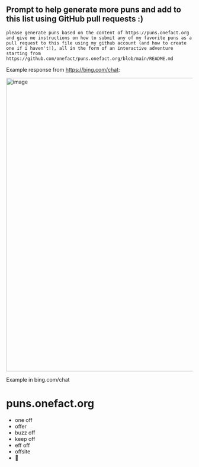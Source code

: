 ## Prompt to help generate more puns and add to this list using GitHub pull requests :)

```
please generate puns based on the content of https://puns.onefact.org and give me instructions on how to submit any of my favorite puns as a pull request to this file using my github account (and how to create one if i haven't!), all in the form of an interactive adventure starting from https://github.com/onefact/puns.onefact.org/blob/main/README.md 
```

Example response from https://bing.com/chat:

<img width="792" alt="image" src="https://user-images.githubusercontent.com/5317244/236971953-f69b52c5-5eb3-402c-ace7-e0dec0c3f788.png">


Example in bing.com/chat

# puns.onefact.org
* one off
* offer
* buzz off
* keep off
* eff off
* offsite
* 📴

